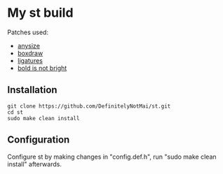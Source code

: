 # My st build
Patches used:
- [anysize](https://st.suckless.org/patches/anysize/)
- [boxdraw](https://st.suckless.org/patches/boxdraw/)
- [ligatures](https://st.suckless.org/patches/ligatures/)
- [bold is not bright](https://st.suckless.org/patches/bold-is-not-bright/)

## Installation
```
git clone https://github.com/DefinitelyNotMai/st.git
cd st
sudo make clean install
```

## Configuration
Configure st by making changes in "config.def.h", run "sudo make clean install" afterwards.
